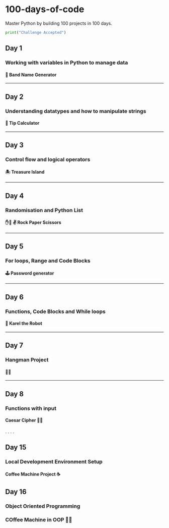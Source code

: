# 100-days-of-code

Master Python by building 100 projects in 100 days.

```python
print("Challenge Accepted")
```
## Day 1
### Working with variables in Python to manage data
#### 🎹 Band Name Generator
---
## Day 2
### Understanding datatypes and how to manipulate strings
#### 💸 Tip Calculator
---
## Day 3
### Control flow and logical operators
#### 🏝️ Treasure Island 
---
## Day 4
### Randomisation and Python List
#### ✋👊 ✌️ Rock Paper Scissors
---
## Day 5
### For loops, Range and Code Blocks
#### 🕹️ Password generator
---

## Day 6
### Functions, Code Blocks and While loops
#### 🤖 Karel the Robot

---
## Day 7
### Hangman Project
#### 👨‍🚀

---
## Day 8
### Functions with input
#### Caesar Cipher 🤷‍♂️


.
.
.
.

## Day 15
### Local Development Environment Setup
#### Coffee Machine Project ☕

## Day 16
### Object Oriented Programming 
### COffee Machine in OOP 🧱🧱